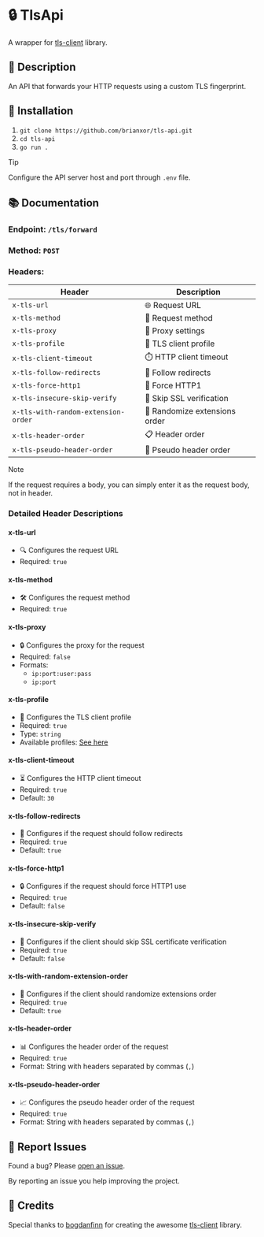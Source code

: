 # 🔒 TlsApi

A wrapper for [tls-client](https://github.com/bogdanfinn/tls-client) library.

## 📝 Description

An API that forwards your HTTP requests using a custom TLS fingerprint.

## 🚀 Installation

1. `git clone https://github.com/brianxor/tls-api.git`
2. `cd tls-api`
3. `go run .`

> [!TIP]
> Configure the API server host and port through `.env` file.

## 📚 Documentation

### Endpoint: `/tls/forward`

### Method: `POST`

### Headers:

| Header                              | Description                   |
|-------------------------------------|-------------------------------|
| `x-tls-url`                         | 🌐 Request URL                |
| `x-tls-method`                      | 📮 Request method             |
| `x-tls-proxy`                       | 🔄 Proxy settings             |
| `x-tls-profile`                     | 👤 TLS client profile         |
| `x-tls-client-timeout`              | ⏱️ HTTP client timeout        |
| `x-tls-follow-redirects`            | 🔀 Follow redirects           |
| `x-tls-force-http1`                 | 🔌 Force HTTP1                |
| `x-tls-insecure-skip-verify`        | 🚫 Skip SSL verification      |
| `x-tls-with-random-extension-order` | 🎲 Randomize extensions order |
| `x-tls-header-order`                | 📋 Header order               |
| `x-tls-pseudo-header-order`         | 📑 Pseudo header order        |

> [!NOTE]
> If the request requires a body, you can simply enter it as the request body, not in header.

### Detailed Header Descriptions

#### x-tls-url
- 🔍 Configures the request URL
- Required: `true`

#### x-tls-method
- 🛠️ Configures the request method
- Required: `true`

#### x-tls-proxy
- 🔒 Configures the proxy for the request
- Required: `false`
- Formats:
    - `ip:port:user:pass`
    - `ip:port`

#### x-tls-profile
- 👥 Configures the TLS client profile
- Required: `true`
- Type: `string`
- Available profiles: [See here](https://github.com/bogdanfinn/tls-client/blob/18abae60034c6d510a17b62c936efafdf53ebb80/profiles/profiles.go#L10)

#### x-tls-client-timeout
- ⏳ Configures the HTTP client timeout
- Required: `true`
- Default: `30`

#### x-tls-follow-redirects
- 🔗 Configures if the request should follow redirects
- Required: `true`
- Default: `true`

#### x-tls-force-http1
- 🔒 Configures if the request should force HTTP1 use
- Required: `true`
- Default: `false`

#### x-tls-insecure-skip-verify
- 🚫 Configures if the client should skip SSL certificate verification
- Required: `true`
- Default: `false`

#### x-tls-with-random-extension-order
- 🔀 Configures if the client should randomize extensions order
- Required: `true`
- Default: `true`

#### x-tls-header-order
- 📊 Configures the header order of the request
- Required: `true`
- Format: String with headers separated by commas (`,`)

#### x-tls-pseudo-header-order
- 📈 Configures the pseudo header order of the request
- Required: `true`
- Format: String with headers separated by commas (`,`)

## 🐛 Report Issues

Found a bug? Please [open an issue](https://github.com/brianxor/tls-api/issues).

By reporting an issue you help improving the project.

## 🙏 Credits

Special thanks to [bogdanfinn](https://github.com/bogdanfinn/) for creating the awesome [tls-client](https://github.com/bogdanfinn/tls-client) library.


